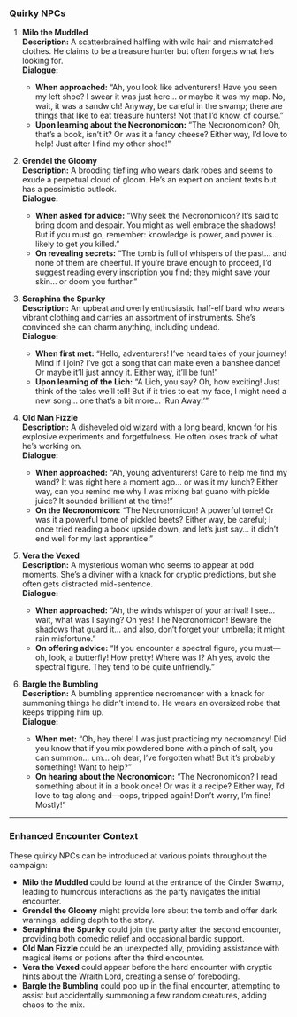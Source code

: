 
### Quirky NPCs

1. **Milo the Muddled**  
   **Description:** A scatterbrained halfling with wild hair and mismatched clothes. He claims to be a treasure hunter but often forgets what he’s looking for.  
   **Dialogue:**  
   - **When approached:** “Ah, you look like adventurers! Have you seen my left shoe? I swear it was just here… or maybe it was my map. No, wait, it was a sandwich! Anyway, be careful in the swamp; there are things that like to eat treasure hunters! Not that I’d know, of course.”
   - **Upon learning about the Necronomicon:** “The Necronomicon? Oh, that’s a book, isn’t it? Or was it a fancy cheese? Either way, I’d love to help! Just after I find my other shoe!”

2. **Grendel the Gloomy**  
   **Description:** A brooding tiefling who wears dark robes and seems to exude a perpetual cloud of gloom. He’s an expert on ancient texts but has a pessimistic outlook.  
   **Dialogue:**  
   - **When asked for advice:** “Why seek the Necronomicon? It’s said to bring doom and despair. You might as well embrace the shadows! But if you must go, remember: knowledge is power, and power is… likely to get you killed.”
   - **On revealing secrets:** “The tomb is full of whispers of the past… and none of them are cheerful. If you’re brave enough to proceed, I’d suggest reading every inscription you find; they might save your skin... or doom you further.”

3. **Seraphina the Spunky**  
   **Description:** An upbeat and overly enthusiastic half-elf bard who wears vibrant clothing and carries an assortment of instruments. She’s convinced she can charm anything, including undead.  
   **Dialogue:**  
   - **When first met:** “Hello, adventurers! I’ve heard tales of your journey! Mind if I join? I’ve got a song that can make even a banshee dance! Or maybe it’ll just annoy it. Either way, it’ll be fun!”
   - **Upon learning of the Lich:** “A Lich, you say? Oh, how exciting! Just think of the tales we’ll tell! But if it tries to eat my face, I might need a new song… one that’s a bit more… ‘Run Away!’”

4. **Old Man Fizzle**  
   **Description:** A disheveled old wizard with a long beard, known for his explosive experiments and forgetfulness. He often loses track of what he’s working on.  
   **Dialogue:**  
   - **When approached:** “Ah, young adventurers! Care to help me find my wand? It was right here a moment ago… or was it my lunch? Either way, can you remind me why I was mixing bat guano with pickle juice? It sounded brilliant at the time!”
   - **On the Necronomicon:** “The Necronomicon! A powerful tome! Or was it a powerful tome of pickled beets? Either way, be careful; I once tried reading a book upside down, and let’s just say… it didn’t end well for my last apprentice.”

5. **Vera the Vexed**  
   **Description:** A mysterious woman who seems to appear at odd moments. She’s a diviner with a knack for cryptic predictions, but she often gets distracted mid-sentence.  
   **Dialogue:**  
   - **When approached:** “Ah, the winds whisper of your arrival! I see… wait, what was I saying? Oh yes! The Necronomicon! Beware the shadows that guard it… and also, don’t forget your umbrella; it might rain misfortune.”
   - **On offering advice:** “If you encounter a spectral figure, you must—oh, look, a butterfly! How pretty! Where was I? Ah yes, avoid the spectral figure. They tend to be quite unfriendly.”

6. **Bargle the Bumbling**  
   **Description:** A bumbling apprentice necromancer with a knack for summoning things he didn’t intend to. He wears an oversized robe that keeps tripping him up.  
   **Dialogue:**  
   - **When met:** “Oh, hey there! I was just practicing my necromancy! Did you know that if you mix powdered bone with a pinch of salt, you can summon… um… oh dear, I’ve forgotten what! But it’s probably something! Want to help?”
   - **On hearing about the Necronomicon:** “The Necronomicon? I read something about it in a book once! Or was it a recipe? Either way, I’d love to tag along and—oops, tripped again! Don’t worry, I’m fine! Mostly!”

---

### Enhanced Encounter Context

These quirky NPCs can be introduced at various points throughout the campaign:

- **Milo the Muddled** could be found at the entrance of the Cinder Swamp, leading to humorous interactions as the party navigates the initial encounter.
- **Grendel the Gloomy** might provide lore about the tomb and offer dark warnings, adding depth to the story.
- **Seraphina the Spunky** could join the party after the second encounter, providing both comedic relief and occasional bardic support.
- **Old Man Fizzle** could be an unexpected ally, providing assistance with magical items or potions after the third encounter.
- **Vera the Vexed** could appear before the hard encounter with cryptic hints about the Wraith Lord, creating a sense of foreboding.
- **Bargle the Bumbling** could pop up in the final encounter, attempting to assist but accidentally summoning a few random creatures, adding chaos to the mix.
<!--stackedit_data:
eyJoaXN0b3J5IjpbMTg2MzE5MDI0N119
-->